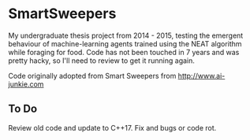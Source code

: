 # SmartSweepers
My undergraduate thesis project from 2014 - 2015, testing the emergent behaviour of machine-learning agents trained using the NEAT algorithm while foraging for food. Code has not been touched in 7 years and was pretty hacky, so I'll need to review to get it running again.

Code originally adopted from Smart Sweepers from http://www.ai-junkie.com

## To Do
Review old code and update to C++17. Fix and bugs or code rot.
